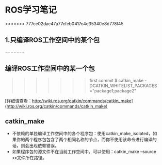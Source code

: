 # ROS学习笔记
<<<<<<< 777ce02dae47a77cfeb0417c4e35340e8d778f45
## 1.只编译ROS工作空间中的某个包
=======

## 编译ROS工作空间中的某一个包
>>>>>>> first commit
> $ catkin_make -DCATKIN_WHITELIST_PACKAGES="package1;package2"

[详细请查看：http://wiki.ros.org/catkin/commands/catkin_make](http://wiki.ros.org/catkin/commands/catkin_make)

## catkin_make
- 不依赖的单独编译工作空间中的各个程序包：使用catkin_make_isolated，如果你的两个程序包包含了两个相同名称的节点，而你不使用该命令进行编译的话，则会出现依赖错误。
- 如果程序包的源文件不在当前工作空间中，可以使用：catkin_make –source xx文件所在路径。
